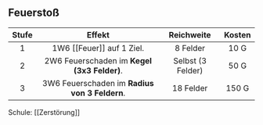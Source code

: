 ## Feuerstoß
| **Stufe** |                  **Effekt**                   |  **Reichweite**   | **Kosten** |
| :-------: | :-------------------------------------------: | :---------------: | :--------: |
|     1     |           1W6 [[Feuer]] auf 1 Ziel.           |     8 Felder      |    10 G    |
|     2     |  2W6 Feuerschaden im **Kegel (3x3 Felder)**.  | Selbst (3 Felder) |    50 G    |
|     3     | 3W6 Feuerschaden im **Radius von 3 Feldern**. |     18 Felder     |   150 G    |
Schule: [[Zerstörung]]

